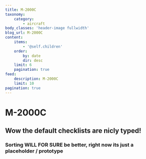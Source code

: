 ```yaml
---
title: M-2000C
taxonomy:
    category:
        - aircraft
body_classes: 'header-image fullwidth'
blog_url: M-2000C
content:
    items:
        - '@self.children'
    order:
        by: date
        dir: desc
    limit: 6
    pagination: true
feed:
    description: M-2000C
    limit: 10
pagination: true
---
```


# M-2000C

## Wow the default checklists are nicly typed!
### Sorting WILL FOR SURE be better,  right now its just a placeholder / prototype
